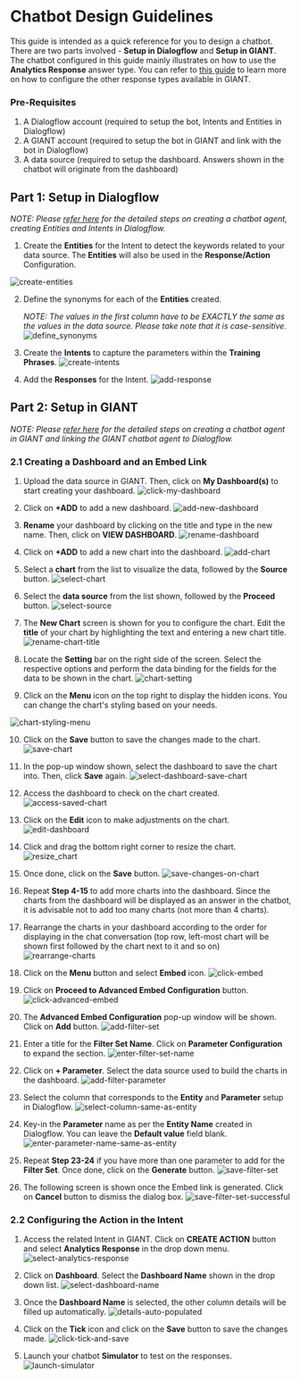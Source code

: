 # Chatbot Design Guidelines
This guide is intended as a quick reference for you to design a chatbot.
There are two parts involved - **Setup in Dialogflow** and **Setup in GIANT**.
The chatbot configured in this guide mainly illustrates on how to use the **Analytics Response** answer type.
You can refer to [this guide](./getting-started.md) to learn more on how to configure the other response types available in GIANT.

### Pre-Requisites
1. A Dialogflow account (required to setup the bot, Intents and Entities in Dialogflow)
2. A GIANT account (required to setup the bot in GIANT and link with the bot in Dialogflow)
3. A data source (required to setup the dashboard. Answers shown in the chatbot will originate from the dashboard)

## Part 1: Setup in Dialogflow
_NOTE: Please [refer here](./setting-up-chatbot-agent-in-dialogflow.md) for the detailed steps on creating a chatbot agent, creating Entities and Intents in Dialogflow._

1. Create the **Entities** for the Intent to detect the keywords related to your data source. The **Entities** will also be used in the **Response/Action** Configuration. 

![create-entities](./images/chatbot-design-guidelines-images/create-entities.png)

2. Define the synonyms for each of the **Entities** created. 

	_NOTE: The values in the first column have to be EXACTLY the same as the values in the data source. Please take note that it is case-sensitive._
![define_synonyms](./images/chatbot-design-guidelines-images/define_synonyms.png)

3. Create the **Intents** to capture the parameters within the **Training Phrases**. 
![create-intents](./images/chatbot-design-guidelines-images/create-intents.png)

4. Add the **Responses** for the Intent. 
![add-response](./images/chatbot-design-guidelines-images/add-response.png)


## Part 2: Setup in GIANT

_NOTE: Please [refer here](./setting-up-chatbot-agent-in-giant.md) for the detailed steps on creating a chatbot agent in GIANT and linking the GIANT chatbot agent to Dialogflow._

### 2.1 Creating a Dashboard and an Embed Link

1. Upload the data source in GIANT. Then, click on **My Dashboard(s)** to start creating your dashboard. 
![click-my-dashboard](./images/chatbot-design-guidelines-images/click-my-dashboard.png)

2. Click on **+ADD** to add a new dashboard. 
![add-new-dashboard](./images/chatbot-design-guidelines-images/add-new-dashboard.png)

3. **Rename** your dashboard by clicking on the title and type in the new name. Then, click on **VIEW DASHBOARD**. 
![rename-dashboard](./images/chatbot-design-guidelines-images/rename-dashboard.png)

4. Click on **+ADD** to add a new chart into the dashboard. 
![add-chart](./images/chatbot-design-guidelines-images/add-chart.png)

5. Select a **chart** from the list to visualize the data, followed by the **Source** button. 
![select-chart](./images/chatbot-design-guidelines-images/select-chart.png)

6. Select the **data source** from the list shown, followed by the **Proceed** button. 
![select-source](./images/chatbot-design-guidelines-images/select-source.png)

7. The **New Chart** screen is shown for you to configure the chart. Edit the **title** of your chart by highlighting the text and entering a new chart title. 
![rename-chart-title](./images/chatbot-design-guidelines-images/rename-chart-title.png)

8. Locate the **Setting** bar on the right side of the screen. Select the respective options and perform the data binding for the fields for the data to be shown in the chart. 
![chart-setting](./images/chatbot-design-guidelines-images/chart-setting.png)

9. Click on the **Menu** icon on the top right to display the hidden icons. You can change the chart's styling based on your needs.

![chart-styling-menu](./images/chatbot-design-guidelines-images/chart-styling-menu.png)

10. Click on the **Save** button to save the changes made to the chart. 
![save-chart](./images/chatbot-design-guidelines-images/save-chart.png)

11. In the pop-up window shown, select the dashboard to save the chart into. Then, click **Save** again. 
![select-dashboard-save-chart](./images/chatbot-design-guidelines-images/select-dashboard-save-chart.png)

12. Access the dashboard to check on the chart created. 
![access-saved-chart](./images/chatbot-design-guidelines-images/access-saved-chart.png)

13. Click on the **Edit** icon to make adjustments on the chart. 
![edit-dashboard](./images/chatbot-design-guidelines-images/edit-dashboard.png)

14. Click and drag the bottom right corner to resize the chart. 
![resize_chart](./images/chatbot-design-guidelines-images/resize_chart.png)

15. Once done, click on the **Save** button. 
![save-changes-on-chart](./images/chatbot-design-guidelines-images/save-changes-on-chart.png)

16. Repeat **Step 4-15** to add more charts into the dashboard. Since the charts from the dashboard will be displayed as an answer in the chatbot, it is advisable not to add too many charts (not more than 4 charts). 

17. Rearrange the charts in your dashboard according to the order for displaying in the chat conversation (top row, left-most chart will be shown first followed by the chart next to it and so on)
![rearrange-charts](./images/chatbot-design-guidelines-images/rearrange-charts.png)

18. Click on the **Menu** button and select **Embed** icon.
![click-embed](./images/chatbot-design-guidelines-images/click-embed.png)

19. Click on **Proceed to Advanced Embed Configuration** button. 
![click-advanced-embed](./images/chatbot-design-guidelines-images/click-advanced-embed.png)

20. The **Advanced Embed Configuration** pop-up window will be shown. Click on **Add** button. 
![add-filter-set](./images/chatbot-design-guidelines-images/add-filter-set.png)

21. Enter a title for the **Filter Set Name**. Click on **Parameter Configuration** to expand the section. 
![enter-filter-set-name](./images/chatbot-design-guidelines-images/enter-filter-set-name.png)

22. Click on **+ Parameter**. Select the data source used to build the charts in the dashboard. 
![add-filter-parameter](./images/chatbot-design-guidelines-images/add-filter-parameter.png)

23. Select the column that corresponds to the **Entity** and **Parameter** setup in Dialogflow. 
![select-column-same-as-entity](./images/chatbot-design-guidelines-images/select-column-same-as-entity.png)

24. Key-in the **Parameter** name as per the **Entity Name** created in Dialogflow. You can leave the **Default value** field blank. 
![enter-parameter-name-same-as-entity](./images/chatbot-design-guidelines-images/enter-parameter-name-same-as-entity.png)

25. Repeat **Step 23-24** if you have more than one parameter to add for the **Filter Set**. Once done, click on the **Generate** button. 
![save-filter-set](./images/chatbot-design-guidelines-images/save-filter-set.png)

26. The following screen is shown once the Embed link is generated. Click on **Cancel** button to dismiss the dialog box. 
![save-filter-set-successful](./images/chatbot-design-guidelines-images/save-filter-set-successful.png)


### 2.2 Configuring the Action in the Intent

1. Access the related Intent in GIANT. Click on **CREATE ACTION** button and select **Analytics Response** in the drop down menu.  
![select-analytics-response](./images/chatbot-design-guidelines-images/select-analytics-response.png)

2. Click on **Dashboard**. Select the **Dashboard Name** shown in the drop down list. 
![select-dashboard-name](./images/chatbot-design-guidelines-images/select-dashboard-name.png)

3. Once the **Dashboard Name** is selected, the other column details will be filled up automatically. 
![details-auto-populated](./images/chatbot-design-guidelines-images/details-auto-populated.png)

4. Click on the **Tick** icon and click on the **Save** button to save the changes made. 
![click-tick-and-save](./images/chatbot-design-guidelines-images/click-tick-and-save.png)

5. Launch your chatbot **Simulator** to test on the responses.
![launch-simulator](./images/chatbot-design-guidelines-images/launch-simulator.png)
